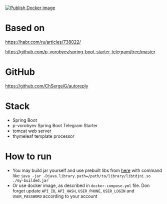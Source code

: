 [![Publish Docker image](https://github.com/ChSergeiG/autoreply/actions/workflows/docker-publish.yml/badge.svg)](https://github.com/ChSergeiG/autoreply/actions/workflows/docker-publish.yml)

# Based on

https://habr.com/ru/articles/738022/

https://github.com/p-vorobyev/spring-boot-starter-telegram/tree/master

# GitHub

https://github.com/ChSergeiG/autoreply

# Stack

- Spring Boot
- p-vorobyev Spring Boot Telegram Starter
- tomcat web server
- thymeleaf template processor

# How to run

- You may build jar yourself and use prebuilt libs
  from [here](https://github.com/p-vorobyev/spring-boot-starter-telegram/tree/master/libs) with command
  like `java -jar -Djava.library.path=/path/to/library/libtdjni.so ./my-builded.jar`
- Or use docker image, as described in `docker-compose.yml` file. Don forget
  update `API_ID`, `API_HASH`, `USER_PHONE`, `USER_LOGIN` and `USER_PASSWORD` according to your account
